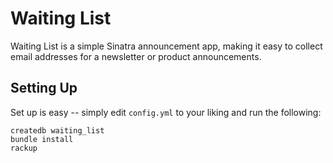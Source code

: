 # Waiting List

Waiting List is a simple Sinatra announcement app, making it easy to collect email addresses for a newsletter or product announcements.

## Setting Up

Set up is easy -- simply edit `config.yml` to your liking and run the following:

    createdb waiting_list
    bundle install
    rackup

